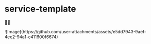 # service-template

<!-- INSPIRATIONAL_QUOTE_START -->
<p>🧑‍💻</p>
![Image](https://github.com/user-attachments/assets/e5dd7943-9aef-4ee2-94a1-c411600f6674)
<!-- INSPIRATIONAL_QUOTE_END -->
